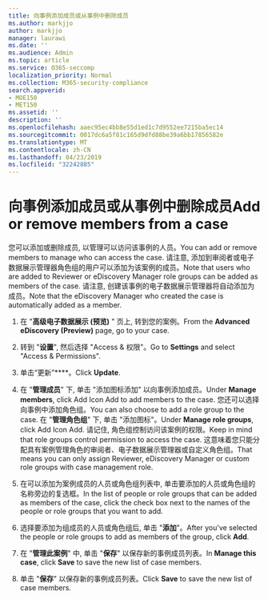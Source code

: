 ```yaml
---
title: 向事例添加成员或从事例中删除成员
ms.author: markjjo
author: markjjo
manager: laurawi
ms.date: ''
ms.audience: Admin
ms.topic: article
ms.service: O365-seccomp
localization_priority: Normal
ms.collection: M365-security-compliance
search.appverid:
- MOE150
- MET150
ms.assetid: ''
description: ''
ms.openlocfilehash: aaec95ec4bb8e55d1ed1c7d9552ee7215ba5ec14
ms.sourcegitcommit: 0017dc6a5f81c165d9dfd88be39a6bb17856582e
ms.translationtype: MT
ms.contentlocale: zh-CN
ms.lasthandoff: 04/23/2019
ms.locfileid: "32242885"
---
```

# <a name="add-or-remove-members-from-a-case"></a><span data-ttu-id="34e63-102">向事例添加成员或从事例中删除成员</span><span class="sxs-lookup"><span data-stu-id="34e63-102">Add or remove members from a case</span></span>

<span data-ttu-id="34e63-103">您可以添加或删除成员, 以管理可以访问该事例的人员。</span><span class="sxs-lookup"><span data-stu-id="34e63-103">You can add or remove members to manage who can access the case.</span></span> <span data-ttu-id="34e63-104">请注意, 添加到审阅者或电子数据展示管理器角色组的用户可以添加为该案例的成员。</span><span class="sxs-lookup"><span data-stu-id="34e63-104">Note that users who are added to Reviewer or eDiscovery Manager role groups can be added as members of the case.</span></span> <span data-ttu-id="34e63-105">请注意, 创建该事例的电子数据展示管理器将自动添加为成员。</span><span class="sxs-lookup"><span data-stu-id="34e63-105">Note that the eDiscovery Manager who created the case is automatically added as a member.</span></span>

1. <span data-ttu-id="34e63-106">在 "**高级电子数据展示 (预览)** " 页上, 转到您的案例。</span><span class="sxs-lookup"><span data-stu-id="34e63-106">From the **Advanced eDiscovery (Preview)** page, go to your case.</span></span>

2. <span data-ttu-id="34e63-107">转到 "**设置**", 然后选择 "Access & 权限"。</span><span class="sxs-lookup"><span data-stu-id="34e63-107">Go to **Settings** and select "Access & Permissions".</span></span>
 
3. <span data-ttu-id="34e63-108">单击“更新”\*\*\*\*。</span><span class="sxs-lookup"><span data-stu-id="34e63-108">Click **Update**.</span></span>
 
4. <span data-ttu-id="34e63-109">在 "**管理成员**" 下, 单击 "添加图标添加" 以向事例添加成员。</span><span class="sxs-lookup"><span data-stu-id="34e63-109">Under **Manage members**, click Add Icon Add to add members to the case.</span></span> <span data-ttu-id="34e63-110">您还可以选择向事例中添加角色组。</span><span class="sxs-lookup"><span data-stu-id="34e63-110">You can also choose to add a role group to the case.</span></span> <span data-ttu-id="34e63-111">在 "**管理角色组**" 下, 单击 "添加图标"。</span><span class="sxs-lookup"><span data-stu-id="34e63-111">Under **Manage role groups**, click Add Icon Add.</span></span> 
    <span data-ttu-id="34e63-112">请记住, 角色组控制访问该案例的权限。</span><span class="sxs-lookup"><span data-stu-id="34e63-112">Keep in mind that role groups control permission to access the case.</span></span> <span data-ttu-id="34e63-113">这意味着您只能分配具有案例管理角色的审阅者、电子数据展示管理器或自定义角色组。</span><span class="sxs-lookup"><span data-stu-id="34e63-113">That means you can only assign Reviewer, eDiscovery Manager or custom role groups with case management role.</span></span>
 
5. <span data-ttu-id="34e63-114">在可以添加为案例成员的人员或角色组列表中, 单击要添加的人员或角色组的名称旁边的复选框。</span><span class="sxs-lookup"><span data-stu-id="34e63-114">In the list of people or role groups that can be added as members of the case, click the check box next to the names of the people or role groups that you want to add.</span></span>

6. <span data-ttu-id="34e63-115">选择要添加为组成员的人员或角色组后, 单击 "**添加**"。</span><span class="sxs-lookup"><span data-stu-id="34e63-115">After you've selected the people or role groups to add as members of the group, click **Add**.</span></span>

7. <span data-ttu-id="34e63-116">在 "**管理此案例**" 中, 单击 "**保存**" 以保存新的事例成员列表。</span><span class="sxs-lookup"><span data-stu-id="34e63-116">In **Manage this case**, click **Save** to save the new list of case members.</span></span>

8. <span data-ttu-id="34e63-117">单击 "**保存**" 以保存新的事例成员列表。</span><span class="sxs-lookup"><span data-stu-id="34e63-117">Click **Save** to save the new list of case members.</span></span>
